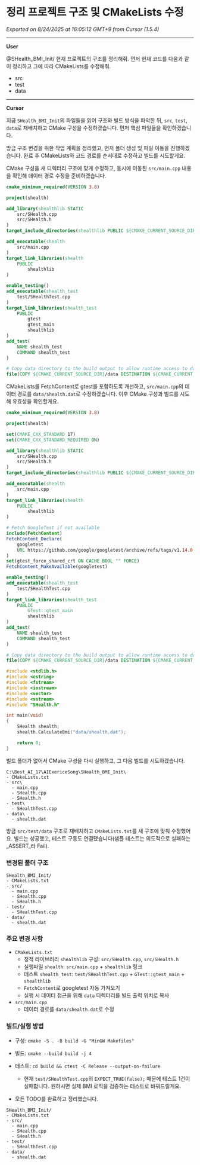 # 정리 프로젝트 구조 및 CMakeLists 수정
_Exported on 8/24/2025 at 16:05:12 GMT+9 from Cursor (1.5.4)_

---

**User**

@SHealth_BMI_Init/ 현재 프로젝트의 구조를 정리해줘.
먼저 현재 코드를 다음과 같이 정리하고 그에 따라 CMakeLists를 수정해줘.
- src
- test
- data


---

**Cursor**

지금 `SHealth_BMI_Init`의 파일들을 읽어 구조와 빌드 방식을 파악한 뒤, `src`, `test`, `data`로 재배치하고 CMake 구성을 수정하겠습니다. 먼저 핵심 파일들을 확인하겠습니다.

방금 구조 변경을 위한 작업 계획을 정리했고, 먼저 폴더 생성 및 파일 이동을 진행하겠습니다. 완료 후 CMakeLists와 코드 경로를 순서대로 수정하고 빌드를 시도할게요.

CMake 구성을 새 디렉터리 구조에 맞게 수정하고, 동시에 이동된 `src/main.cpp` 내용을 확인해 데이터 경로 수정을 준비하겠습니다.

```cmake
cmake_minimum_required(VERSION 3.8)

project(shealth)

add_library(shealthlib STATIC
    src/SHealth.cpp
    src/SHealth.h
)
target_include_directories(shealthlib PUBLIC ${CMAKE_CURRENT_SOURCE_DIR}/src)

add_executable(shealth
    src/main.cpp
)
target_link_libraries(shealth
    PUBLIC
        shealthlib
)

enable_testing()
add_executable(shealth_test
    test/SHealthTest.cpp
)
target_link_libraries(shealth_test
    PUBLIC
        gtest
        gtest_main
        shealthlib
)
add_test(
    NAME shealth_test
    COMMAND shealth_test
)

# Copy data directory to the build output to allow runtime access to data/shealth.dat
file(COPY ${CMAKE_CURRENT_SOURCE_DIR}/data DESTINATION ${CMAKE_CURRENT_BINARY_DIR})

```

CMakeLists를 FetchContent로 gtest를 포함하도록 개선하고, `src/main.cpp`의 데이터 경로를 `data/shealth.dat`로 수정하겠습니다. 이후 CMake 구성과 빌드를 시도해 유효성을 확인할게요.

```cmake
cmake_minimum_required(VERSION 3.8)

project(shealth)

set(CMAKE_CXX_STANDARD 17)
set(CMAKE_CXX_STANDARD_REQUIRED ON)

add_library(shealthlib STATIC
    src/SHealth.cpp
    src/SHealth.h
)
target_include_directories(shealthlib PUBLIC ${CMAKE_CURRENT_SOURCE_DIR}/src)

add_executable(shealth
    src/main.cpp
)
target_link_libraries(shealth
    PUBLIC
        shealthlib
)

# Fetch GoogleTest if not available
include(FetchContent)
FetchContent_Declare(
    googletest
    URL https://github.com/google/googletest/archive/refs/tags/v1.14.0.zip
)
set(gtest_force_shared_crt ON CACHE BOOL "" FORCE)
FetchContent_MakeAvailable(googletest)

enable_testing()
add_executable(shealth_test
    test/SHealthTest.cpp
)
target_link_libraries(shealth_test
    PUBLIC
        GTest::gtest_main
        shealthlib
)
add_test(
    NAME shealth_test
    COMMAND shealth_test
)

# Copy data directory to the build output to allow runtime access to data/shealth.dat
file(COPY ${CMAKE_CURRENT_SOURCE_DIR}/data DESTINATION ${CMAKE_CURRENT_BINARY_DIR})

```

```cpp
#include <stdlib.h>
#include <cstring>
#include <fstream>
#include <iostream>
#include <vector>
#include <sstream>
#include "SHealth.h"

int main(void) 
{
    SHealth shealth;
    shealth.CalculateBmi("data/shealth.dat");

    return 0;
}

```

빌드 폴더가 없어서 CMake 구성을 다시 실행하고, 그 다음 빌드를 시도하겠습니다.

```plaintext
C:\Best_AI_17\AIExericeSong\SHealth_BMI_Init\
- CMakeLists.txt
- src\
  - main.cpp
  - SHealth.cpp
  - SHealth.h
- test\
  - SHealthTest.cpp
- data\
  - shealth.dat
```

방금 `src/test/data` 구조로 재배치하고 `CMakeLists.txt`를 새 구조에 맞춰 수정했어요. 빌드는 성공했고, 테스트 구동도 연결됐습니다(샘플 테스트는 의도적으로 실패하는_ASSERT_라 Fail).

### 변경된 폴더 구조
```
SHealth_BMI_Init/
- CMakeLists.txt
- src/
  - main.cpp
  - SHealth.cpp
  - SHealth.h
- test/
  - SHealthTest.cpp
- data/
  - shealth.dat
```

### 주요 변경 사항
- `CMakeLists.txt`
  - 정적 라이브러리 `shealthlib` 구성: `src/SHealth.cpp`, `src/SHealth.h`
  - 실행파일 `shealth`: `src/main.cpp` + `shealthlib` 링크
  - 테스트 `shealth_test`: `test/SHealthTest.cpp` + `GTest::gtest_main` + `shealthlib`
  - `FetchContent`로 googletest 자동 가져오기
  - 실행 시 데이터 접근을 위해 `data` 디렉터리를 빌드 출력 위치로 복사
- `src/main.cpp`
  - 데이터 경로를 `data/shealth.dat`로 수정

### 빌드/실행 방법
- 구성: `cmake -S . -B build -G "MinGW Makefiles"`
- 빌드: `cmake --build build -j 4`
- 테스트: `cd build && ctest -C Release --output-on-failure`
  - 현재 `test/SHealthTest.cpp`의 `EXPECT_TRUE(false);` 때문에 테스트 1건이 실패합니다. 원하시면 실제 BMI 로직을 검증하는 테스트로 바꿔드릴게요.

- 모든 TODO를 완료하고 정리했습니다.

```plaintext
SHealth_BMI_Init/
- CMakeLists.txt
- src/
  - main.cpp
  - SHealth.cpp
  - SHealth.h
- test/
  - SHealthTest.cpp
- data/
  - shealth.dat
```

